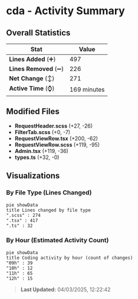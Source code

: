 # cda - Activity Summary 

## Overall Statistics

| Stat                   | Value                                                             |
| ---------------------- | ----------------------------------------------------------------- |
| **Lines Added** (➕)   | 497                                          |
| **Lines Removed** (➖) | 226                                        |
| **Net Change** (↕)    | 271                |
| **Active Time** (⌚)   | 169 minutes |


## Modified Files
- **RequestHeader.scss** (+27, -26)
- **FilterTab.scss** (+0, -7)
- **RequestViewRow.tsx** (+200, -62)
- **RequestViewRow.scss** (+119, -95)
- **Admin.tsx** (+119, -36)
- **types.ts** (+32, -0)

## Visualizations

### By File Type (Lines Changed)

```mermaid
pie showData
title Lines changed by file type
".scss" : 274
".tsx" : 417
".ts" : 32
```

### By Hour (Estimated Activity Count)

```mermaid
pie showData
title Coding activity by hour (count of changes)
"09h" : 39
"10h" : 12
"11h" : 65
"12h" : 15
```


> **Last Updated:** 04/03/2025, 12:22:42